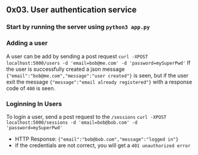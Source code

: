 ## 0x03. User authentication service

### Start by running the server using `python3 app.py`

### Adding a user 
A user can be add by sending a post request `curl -XPOST localhost:5000/users -d 'email=bob@me.com' -d 'password=mySuperPwd'`
If the user is successfully created a json message `{"email":"bob@me.com","message":"user created"}` is seen, but if the user exit the message `{"message":"email already registered"}` with a response code of `400` is seen.

### Loginning In Users
To login a user, send a post request to the `/sessions` `curl -XPOST localhost:5000/sessions -d 'email=bob@bob.com' -d 'password=mySuperPwd'`
- HTTP Response: `{"email":"bob@bob.com","message":"logged in"}`
- If the credentials are not correct, you will get a `401 unauthorized error`
